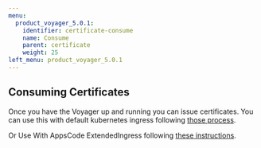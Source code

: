 ```yaml
---
menu:
  product_voyager_5.0.1:
    identifier: certificate-consume
    name: Consume
    parent: certificate
    weight: 25
left_menu: product_voyager_5.0.1
---
```


## Consuming Certificates
Once you have the Voyager up and running you can issue certificates. You can use this with
default kubernetes ingress following [those process](https://kubernetes.io/docs/user-guide/ingress/#tls).

Or Use With AppsCode ExtendedIngress following [these instructions](../ingress/tls.md).